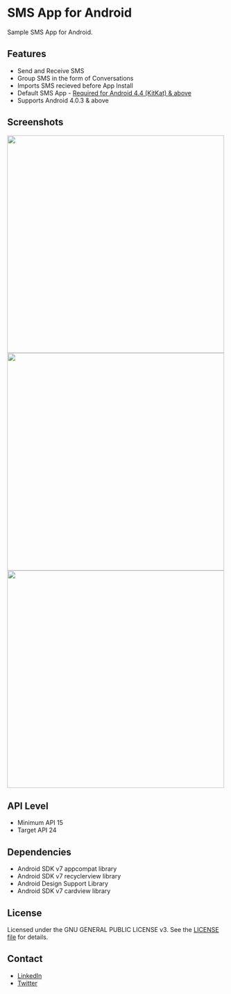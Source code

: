 # SMS App for Android
Sample SMS App for Android.

## Features
- Send and Receive SMS
- Group SMS in the form of Conversations
- Imports SMS recieved before App Install
- Default SMS App - [Required for Android 4.4 (KitKat) & above](http://android-developers.blogspot.in/2013/10/getting-your-sms-apps-ready-for-kitkat.html)
- Supports Android 4.0.3 & above

## Screenshots
<img src="https://s9.postimg.org/qig8wv90f/SMSApp_Home_Screen.png" height="500">
<img src="https://s3.postimg.org/9x3d5fwtv/SMSApp_Conversatation.png" height="500">
<img src="https://s15.postimg.org/6zprjriwb/SMSApp_Conversatation2.png" height="500">

## API Level
- Minimum API 15
- Target API 24

## Dependencies
- Android SDK v7 appcompat library
- Android SDK v7 recyclerview library
- Android Design Support Library
- Android SDK v7 cardview library

## License

Licensed under the  GNU GENERAL PUBLIC LICENSE v3. See the [LICENSE file](LICENSE) for details.

## Contact 
- [LinkedIn](https://www.linkedin.com/in/shantanud)
- [Twitter](https://twitter.com/askShantanu)
